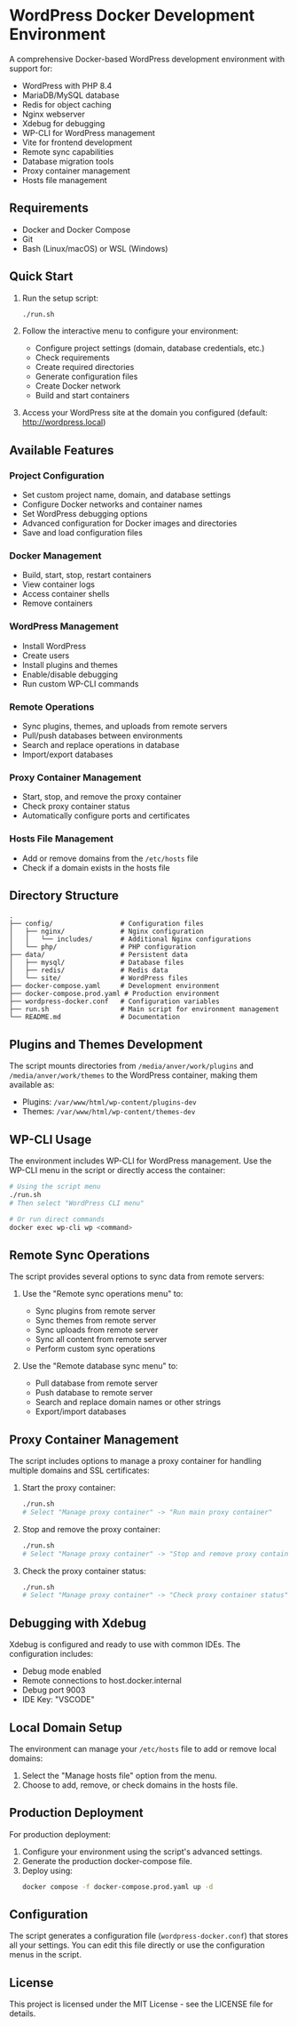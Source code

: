 # WordPress Docker Development Environment

A comprehensive Docker-based WordPress development environment with support for:

- WordPress with PHP 8.4
- MariaDB/MySQL database
- Redis for object caching
- Nginx webserver
- Xdebug for debugging
- WP-CLI for WordPress management
- Vite for frontend development
- Remote sync capabilities
- Database migration tools
- Proxy container management
- Hosts file management

## Requirements

- Docker and Docker Compose
- Git
- Bash (Linux/macOS) or WSL (Windows)

## Quick Start

1. Run the setup script:
   ```bash
   ./run.sh
   ```

2. Follow the interactive menu to configure your environment:
   - Configure project settings (domain, database credentials, etc.)
   - Check requirements
   - Create required directories
   - Generate configuration files
   - Create Docker network
   - Build and start containers

3. Access your WordPress site at the domain you configured (default: http://wordpress.local)

## Available Features

### Project Configuration
- Set custom project name, domain, and database settings
- Configure Docker networks and container names
- Set WordPress debugging options
- Advanced configuration for Docker images and directories
- Save and load configuration files

### Docker Management
- Build, start, stop, restart containers
- View container logs
- Access container shells
- Remove containers

### WordPress Management
- Install WordPress
- Create users
- Install plugins and themes
- Enable/disable debugging
- Run custom WP-CLI commands

### Remote Operations
- Sync plugins, themes, and uploads from remote servers
- Pull/push databases between environments
- Search and replace operations in database
- Import/export databases

### Proxy Container Management
- Start, stop, and remove the proxy container
- Check proxy container status
- Automatically configure ports and certificates

### Hosts File Management
- Add or remove domains from the `/etc/hosts` file
- Check if a domain exists in the hosts file

## Directory Structure

```
.
├── config/                 # Configuration files
│   ├── nginx/              # Nginx configuration
│   │   └── includes/       # Additional Nginx configurations
│   └── php/                # PHP configuration
├── data/                   # Persistent data
│   ├── mysql/              # Database files
│   ├── redis/              # Redis data
│   └── site/               # WordPress files
├── docker-compose.yaml     # Development environment
├── docker-compose.prod.yaml # Production environment
├── wordpress-docker.conf   # Configuration variables
├── run.sh                  # Main script for environment management
└── README.md               # Documentation
```

## Plugins and Themes Development

The script mounts directories from `/media/anver/work/plugins` and `/media/anver/work/themes` to the WordPress container, making them available as:
- Plugins: `/var/www/html/wp-content/plugins-dev`
- Themes: `/var/www/html/wp-content/themes-dev`

## WP-CLI Usage

The environment includes WP-CLI for WordPress management. Use the WP-CLI menu in the script or directly access the container:

```bash
# Using the script menu
./run.sh
# Then select "WordPress CLI menu"

# Or run direct commands
docker exec wp-cli wp <command>
```

## Remote Sync Operations

The script provides several options to sync data from remote servers:

1. Use the "Remote sync operations menu" to:
   - Sync plugins from remote server
   - Sync themes from remote server
   - Sync uploads from remote server
   - Sync all content from remote server
   - Perform custom sync operations

2. Use the "Remote database sync menu" to:
   - Pull database from remote server
   - Push database to remote server
   - Search and replace domain names or other strings
   - Export/import databases

## Proxy Container Management

The script includes options to manage a proxy container for handling multiple domains and SSL certificates:

1. Start the proxy container:
   ```bash
   ./run.sh
   # Select "Manage proxy container" -> "Run main proxy container"
   ```

2. Stop and remove the proxy container:
   ```bash
   ./run.sh
   # Select "Manage proxy container" -> "Stop and remove proxy container"
   ```

3. Check the proxy container status:
   ```bash
   ./run.sh
   # Select "Manage proxy container" -> "Check proxy container status"
   ```

## Debugging with Xdebug

Xdebug is configured and ready to use with common IDEs. The configuration includes:

- Debug mode enabled
- Remote connections to host.docker.internal
- Debug port 9003
- IDE Key: "VSCODE"

## Local Domain Setup

The environment can manage your `/etc/hosts` file to add or remove local domains:

1. Select the "Manage hosts file" option from the menu.
2. Choose to add, remove, or check domains in the hosts file.

## Production Deployment

For production deployment:

1. Configure your environment using the script's advanced settings.
2. Generate the production docker-compose file.
3. Deploy using:
   ```bash
   docker compose -f docker-compose.prod.yaml up -d
   ```

## Configuration

The script generates a configuration file (`wordpress-docker.conf`) that stores all your settings. You can edit this file directly or use the configuration menus in the script.

## License

This project is licensed under the MIT License - see the LICENSE file for details.
